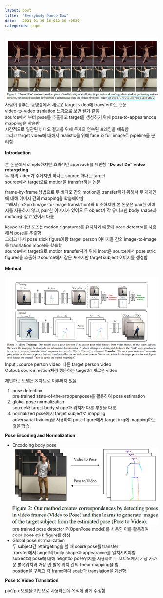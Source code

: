 ```yaml
---
layout: post
title:  "Everybody Dance Now"
date:   2021-01-26 16:012:36 +0530
categories: paper
---
```




![img1](\assets\post\post7\img1.png)  
사람이 춤추는 동영상에서 새로운 target video에 transfer하는 논문  
video-to-video tranlation 느낌으로 보면 될거 같음  
source에서 부터 pose를 추출하고 target을 생성하기 위해 pose-to-appearancce mapping을 학습함  
시간적으로 일관된 비디오 결과를 위해 두개의 연속된 프레임을 예측함  
그리고 target video에 대해서 realistic을 위해 face 와 full image로 pipeline을 분리함  

#### Introduction

본 논문에서 simple하지만 효과적인 approach를 제안함 **"Do as I Do" video retargeting**  
두 개의 video가 주어지면 하나는 source 하나는 target  
source에서 target으로 motion을 transfer하는 논문 

frame-by-frame 방법으로 두 비디오 간의 motion을 transfer하기 위해서 두 개개인에 대해 이미지 간의 mapping을 학습해야함  
그래서 pix2pix(image-to-image translation)와 비슷하지만 본 논문은 pair한 이미지를 사용하지 않고, pair한 이미지가 있어도 두 object가 각 유니크한 body shape과 motion을 갖고 있어서 다름 

keypoint기반 포즈는 motion signatures를 유지하기 때문에 pose detector를 사용해서 pose를 추출함  
그리고 나서 pose stick figure이랑 target person 이미지들 간의 image-to-image를 translation model을 학습함  
source에서 target으로 motion transfer하기 위해 input은 source에서 pose stric figures를 추출하고  source에서 같은 포즈지만 target subject 이미지를 생성함 

#### Method

![img2](\assets\post\post7\img2.png)  
Input :  source person video, 다른 target person video  
Output: source motion처럼 행동하는 target의 새로운 video

제안하는 모델은 3 파트로 이루어져 있음  

1. pose detection  
   pre-trained state-of-the-art(openpose)를 활용하여 pose estimation
2. global pose normalization  
   source와 target body shape과 위치가 다른 부분을 다룸
3. normalized pose에서 target subject로 mapping   
   adversarial training을 사용하여 pose figure에서 target img에 mapping하는 것을 학습 

**Pose Encoding and Normalization**

* Encodoing body pose  
  ![img3](\assets\post\post7\img3.png)  
  pre-trained pose detector P(OpenPose model)를 사용함 
  이를 활용하여 color pose stick figure를 생성
* Global pose normalization  
  두 subject간 retargeting을 할 때 soure pose를 transfer  
  transfer에서 target의 body shape과 appearance를 일치시켜야함  
  subject의 pose에 대해 height와 pose위치를 사용하여 두 비디오에서 가장 가까운 발목위치와 가장 먼 발목 위치 간의  linear mapping을 함  
  position을 구하고 각 frame마다 scale과 translation을 계산함

**Pose to Video Translation**

pix2pix 모델을 기반으로 사용하는데 목적에 맞게 수정함  


